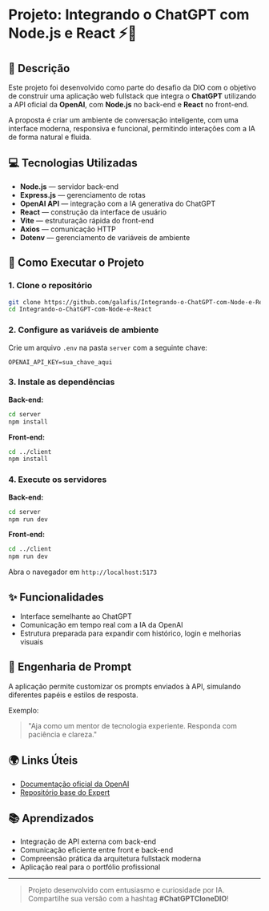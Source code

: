 
# Projeto: Integrando o ChatGPT com Node.js e React ⚡🧠

## 📒 Descrição
Este projeto foi desenvolvido como parte do desafio da DIO com o objetivo de construir uma aplicação web fullstack que integra o **ChatGPT** utilizando a API oficial da **OpenAI**, com **Node.js** no back-end e **React** no front-end.

A proposta é criar um ambiente de conversação inteligente, com uma interface moderna, responsiva e funcional, permitindo interações com a IA de forma natural e fluida.

## 💻 Tecnologias Utilizadas
- **Node.js** — servidor back-end
- **Express.js** — gerenciamento de rotas
- **OpenAI API** — integração com a IA generativa do ChatGPT
- **React** — construção da interface de usuário
- **Vite** — estruturação rápida do front-end
- **Axios** — comunicação HTTP
- **Dotenv** — gerenciamento de variáveis de ambiente

## 🚀 Como Executar o Projeto
### 1. Clone o repositório
```bash
git clone https://github.com/galafis/Integrando-o-ChatGPT-com-Node-e-React.git
cd Integrando-o-ChatGPT-com-Node-e-React
```

### 2. Configure as variáveis de ambiente
Crie um arquivo `.env` na pasta `server` com a seguinte chave:
```env
OPENAI_API_KEY=sua_chave_aqui
```

### 3. Instale as dependências
**Back-end:**
```bash
cd server
npm install
```

**Front-end:**
```bash
cd ../client
npm install
```

### 4. Execute os servidores
**Back-end:**
```bash
cd server
npm run dev
```

**Front-end:**
```bash
cd ../client
npm run dev
```

Abra o navegador em `http://localhost:5173`

## ✨ Funcionalidades
- Interface semelhante ao ChatGPT
- Comunicação em tempo real com a IA da OpenAI
- Estrutura preparada para expandir com histórico, login e melhorias visuais

## 🧠 Engenharia de Prompt
A aplicação permite customizar os prompts enviados à API, simulando diferentes papéis e estilos de resposta.

Exemplo:
> "Aja como um mentor de tecnologia experiente. Responda com paciência e clareza."

## 🌍 Links Úteis
- [Documentação oficial da OpenAI](https://openai.com/blog/chatgpt)
- [Repositório base do Expert](https://github.com/felipeAguiarCode/node-react-chatgpt-clone)

## 📚 Aprendizados
- Integração de API externa com back-end
- Comunicação eficiente entre front e back-end
- Compreensão prática da arquitetura fullstack moderna
- Aplicação real para o portfólio profissional

---

> Projeto desenvolvido com entusiasmo e curiosidade por IA. Compartilhe sua versão com a hashtag **#ChatGPTCloneDIO**!


